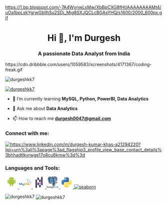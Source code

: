 https://1.bp.blogspot.com/-7A4WynwLsMw/XbBpCXG8fHI/AAAAAAAAMt4/uOa1bpLskYgrwGbllhSu2SDj_Mig8SXJQCLcBGAsYHQ/s1600/2000_600px.gif

<h1 align="center">Hi 👋, I'm Durgesh</h1>
<h3 align="center">A passionate Data Analyst from India</h3>
https://cdn.dribbble.com/users/1059583/screenshots/4171367/coding-freak.gif

<p align="left"> <img src="https://komarev.com/ghpvc/?username=durgeshkk7&label=Profile%20views&color=0e75b6&style=flat" alt="durgeshkk7" /> </p>

<p align="left"> <a href="https://github.com/ryo-ma/github-profile-trophy"><img src="https://github-profile-trophy.vercel.app/?username=durgeshkk7" alt="durgeshkk7" /></a> </p>

- 🌱 I’m currently learning **MySQL, Python, PowerBI, Data Analytics**

- 💬 Ask me about **Data Analytics**

- 📫 How to reach me **durgesh0047@gmail.com**

<h3 align="left">Connect with me:</h3>
<p align="left">
<a href="https://linkedin.com/in/https://www.linkedin.com/in/durgesh-kumar-khas-a21294220?lipi=urn%3ali%3apage%3ad_flagship3_profile_view_base_contact_details%3bhhadtlkvrwge17o8cu6kmw%3d%3d" target="blank"><img align="center" src="https://raw.githubusercontent.com/rahuldkjain/github-profile-readme-generator/master/src/images/icons/Social/linked-in-alt.svg" alt="https://www.linkedin.com/in/durgesh-kumar-khas-a21294220?lipi=urn%3ali%3apage%3ad_flagship3_profile_view_base_contact_details%3bhhadtlkvrwge17o8cu6kmw%3d%3d" height="30" width="40" /></a>
</p>

<h3 align="left">Languages and Tools:</h3>
<p align="left"> <a href="https://developer.android.com" target="_blank" rel="noreferrer"> <img src="https://raw.githubusercontent.com/devicons/devicon/master/icons/android/android-original-wordmark.svg" alt="android" width="40" height="40"/> </a> <a href="https://www.mysql.com/" target="_blank" rel="noreferrer"> <img src="https://raw.githubusercontent.com/devicons/devicon/master/icons/mysql/mysql-original-wordmark.svg" alt="mysql" width="40" height="40"/> </a> <a href="https://pandas.pydata.org/" target="_blank" rel="noreferrer"> <img src="https://raw.githubusercontent.com/devicons/devicon/2ae2a900d2f041da66e950e4d48052658d850630/icons/pandas/pandas-original.svg" alt="pandas" width="40" height="40"/> </a> <a href="https://www.postgresql.org" target="_blank" rel="noreferrer"> <img src="https://raw.githubusercontent.com/devicons/devicon/master/icons/postgresql/postgresql-original-wordmark.svg" alt="postgresql" width="40" height="40"/> </a> <a href="https://www.python.org" target="_blank" rel="noreferrer"> <img src="https://raw.githubusercontent.com/devicons/devicon/master/icons/python/python-original.svg" alt="python" width="40" height="40"/> </a> <a href="https://seaborn.pydata.org/" target="_blank" rel="noreferrer"> <img src="https://seaborn.pydata.org/_images/logo-mark-lightbg.svg" alt="seaborn" width="40" height="40"/> </a> </p>

<p><img align="left" src="https://github-readme-stats.vercel.app/api/top-langs?username=durgeshkk7&show_icons=true&locale=en&layout=compact" alt="durgeshkk7" /></p>

<p>&nbsp;<img align="center" src="https://github-readme-stats.vercel.app/api?username=durgeshkk7&show_icons=true&locale=en" alt="durgeshkk7" /></p>
